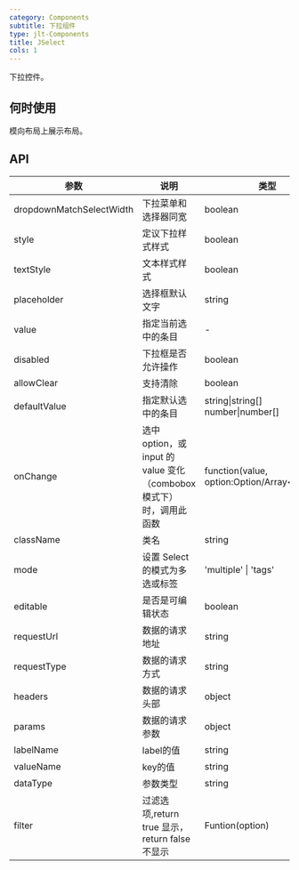 ```yaml
---
category: Components
subtitle: 下拉组件
type: jlt-Components
title: JSelect
cols: 1
---
```


下拉控件。

## 何时使用

模向布局上展示布局。


## API


| 参数 | 说明 | 类型 | 默认值 |
| --- | --- | --- | --- |
| dropdownMatchSelectWidth | 下拉菜单和选择器同宽 | boolean | true |
| style | 定议下拉样式样式 | boolean | - |
| textStyle | 文本样式样式 | boolean | - |
| placeholder | 选择框默认文字 | string | - |
| value | 指定当前选中的条目 | - | - |
| disabled | 下拉框是否允许操作 | boolean | `true` |
| allowClear | 支持清除 | boolean | false |
| defaultValue | 指定默认选中的条目 | string\|string\[]<br />number\|number\[] | - |
| onChange | 选中 option，或 input 的 value 变化（combobox 模式下）时，调用此函数 | function(value, option:Option/Array&lt;Option>) | - |
| className | 类名 | string | - |
| mode | 设置 Select 的模式为多选或标签 | 'multiple' \| 'tags' | - |
| editable | 是否是可编辑状态 | boolean | `true` |
| requestUrl | 数据的请求地址 | string | '/jlt-workplat-web/system/getDataDictionary' |
| requestType | 数据的请求方式 | string | 'POST' |
| headers | 数据的请求头部 | object | - |
| params | 数据的请求参数 | object | - |
| labelName | label的值 | string | 'label'|
| valueName | key的值 | string | 'key' |
| dataType | 参数类型 | string | 'json' \| 'formDate'(默认) |
| filter | 过滤选项,return true 显示，return false不显示 | Funtion(option) | - |


